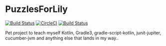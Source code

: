# PuzzlesForLily
[![Build Status](https://snap-ci.com/tenwit/PuzzlesForLily/branch/master/build_image)](https://snap-ci.com/tenwit/PuzzlesForLily/branch/master) [![CircleCI](https://circleci.com/gh/tenwit/PuzzlesForLily.svg?style=shield)](https://circleci.com/gh/tenwit/PuzzlesForLily) [![Build Status](https://travis-ci.org/tenwit/PuzzlesForLily.svg?branch=master)](https://travis-ci.org/tenwit/PuzzlesForLily)

Pet project to teach myself Kotlin, Gradle3, gradle-script-kotlin, junit-jupiter, cucumber-jvm and anything else that lands in my way..
